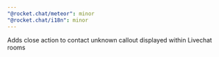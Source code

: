 ```yaml
---
"@rocket.chat/meteor": minor
"@rocket.chat/i18n": minor
---
```


Adds close action to contact unknown callout displayed within Livechat rooms
